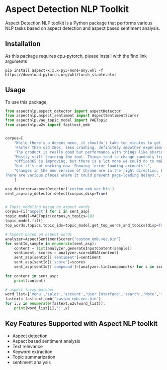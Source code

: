 Aspect Detection NLP Toolkit
=============

Aspect Detection NLP toolkit is a Python package that performs various NLP tasks based on aspect detection and aspect based sentiment analysis.

Installation
-------------

As this package requires cpu-pytorch, please install with the find link arguments
```
pip install aspect-x.x.x-py3-none-any.whl -f https://download.pytorch.org/whl/torch_stable.html
```


Usage
--------
To use this package, 
```python
from aspectnlp.aspect_detector import aspectDetector
from aspectnlp.aspect_sentiment import AspectSentimentScorer
from aspectnlp.vae_topic_model import VAETopic
from aspectnlp.w2v import fasttext_emb


corpus=[
    "While there's a decent menu, it shouldn't take ten minutes to get your drinks and 45 for a dessert pizza.",
    'Faster than old XBox, less crashing, definitely smoother experience.',
    'The product is really good but performance with things like sharing deals with partners is terrible and takes forever.',
    "Mostly still learning the tool. Things tend to change randomly from time to time... so that can be tricky. But its improving steadily!",
    "Office365 is improving, but there is a lot more we could do to make Office365 work for us and model best practices to our customers for how to use Excel.",
    "but it's not working now. Showing 'error loading accounts'.",
    "Changes in the new version of Chrome are in the right direction, but performance still feels mediocre at best. \
There are various places where it could prevent page-loading delays.",
    ]

asp_detector=aspectDetector('custom_emb.vec.bin')
sent_asp=asp_detector.detect(corpus,disp=True)


# Topic modeling based on aspect words
corpus=[i['aspect'] for i in sent_asp]
topic_model=VAETopic(corpus,n_topics=10)
topic_model.fit()
top_words,topics,topic_ids=topic_model.get_top_words_and_topics(disp=True)

# Aspect based on aspect words
analyzer=AspectSentimentScorer('custom_emb.vec.bin')
for sentId,sample in enumerate(sent_asp):
    content = list(analyzer.generateInputContent(sample))
    sentiment, scores = analyzer.scoreABSA(content)
    sent_asp[sentId]['sentiment']=sentiment
    sent_asp[sentId]['score']=scores
    sent_asp[sentId]['compound']=[analyzer.lin2compound(s) for s in scores]
    
for content in sent_asp:
    print(content)

# aspect fuzzy matcher
word_list=['menu','sales','account','User Interface','search','Note','telephony','portal','food']
fastext= fasttext_emb('custom_emb.vec.bin')
for i,v in enumerate(fastext.w2v(word_list)):
    print(word_list[i],':',v)
```


Key Features Supported with Aspect NLP toolkit
--------
* Aspect detection
* Aspect based sentiment analysis
* Text relevance
* Keyword extraction
* Topic summarization
* sentiment analysis
